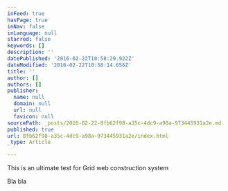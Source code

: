 ```yaml
---
inFeed: true
hasPage: true
inNav: false
inLanguage: null
starred: false
keywords: []
description: ''
datePublished: '2016-02-22T10:58:29.922Z'
dateModified: '2016-02-22T10:58:14.656Z'
title: ''
author: []
authors: []
publisher:
  name: null
  domain: null
  url: null
  favicon: null
sourcePath: _posts/2016-02-22-8fb62f98-a35c-4dc9-a98a-973445931a2e.md
published: true
url: 8fb62f98-a35c-4dc9-a98a-973445931a2e/index.html
_type: Article

---
```

This is an ultimate test for Grid web construction system

Bla bla